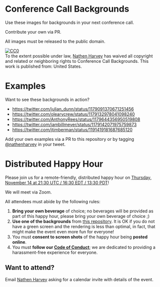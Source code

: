 # Conference Call Backgrounds

Use these images for backgrounds in your next conference call.

Contribute your own via PR.

All images must be released to the public domain.

<p xmlns:dct="http://purl.org/dc/terms/" xmlns:vcard="http://www.w3.org/2001/vcard-rdf/3.0#">
  <a rel="license"
     href="http://creativecommons.org/publicdomain/zero/1.0/">
    <img src="http://i.creativecommons.org/p/zero/1.0/88x31.png" style="border-style: none;" alt="CC0" />
  </a>
  <br />
  To the extent possible under law,
  <a rel="dct:publisher"
     href="https://github.com/nathenharvey/zoom-backgrounds">
    <span property="dct:title">Nathen Harvey</span></a>
  has waived all copyright and related or neighboring rights to
  <span property="dct:title">Conference Call Backgrounds</span>.
This work is published from:
<span property="vcard:Country" datatype="dct:ISO3166"
      content="US" about="https://github.com/nathenharvey/zoom-backgrounds">
  United States</span>.
</p>

# Examples

Want to see these backgrounds in action?

* https://twitter.com/julian_dunn/status/1179091370671251456
* https://twitter.com/olearycrew/status/1179132978041098240
* https://twitter.com/AnthonyRees/status/1179644356950519808
* https://twitter.com/iambillmeyer/status/1179142071975759873
* https://twitter.com/jtimberman/status/1191419181687685120

Add your own examples via a PR to this repository or by tagging [@nathenharvey](https://twitter.com/nathenharvey) in your tweet.

# Distributed Happy Hour

Please join us for a remote-friendly, distributed happy hour on [Thursday, November 14 at 21:30 UTC / 16:30 EDT / 13:30 PDT](https://everytimezone.com/?t=5dcc9900,50a)!

We will meet via Zoom.

All attendees must abide by the following rules:

1.  **Bring your own beverage** of choice; no beverages will be provided as part of this happy hour, please bring your own beverage of choice ;)
2.  **Use one of the backgrounds** from [this repository](https://github.com/nathenharvey/conference-call-backgrounds).  It is OK if you do not have a green screen and the rendering is less than optimal, in fact, that might make the event even more fun for everyone!
3.  You must **consent to screen shots** of the happy hour being **posted online**.
4.  You must **follow our [Code of Conduct](https://github.com/nathenharvey/conference-call-backgrounds/blob/master/CONDUCT.md)**; we are dedicated to providing a harassment-free experience for everyone.

## Want to attend?

Email [Nathen Harvey](mailto:nathen.harvey@gmail.com?Subject=Distributed-Happy-Hour) asking for a calendar invite with details of the event.
